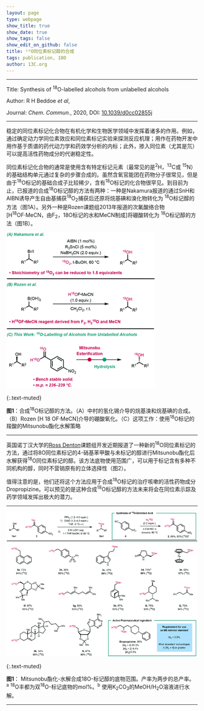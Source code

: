 ```yaml
---
layout: page
type: webpage
show_title: true
show_date: true
show_tags: false
show_edit_on_github: false
title: ¹⁸O同位素标记醇的合成
tags: publication, 18O
author: 13C.org
---
```


-----

Title: Synthesis of <sup>18</sup>O-labelled alcohols from unlabelled alcohols

Author: R H Beddoe *et al*, 

Journal: *Chem. Commun.*, 2020, DOI: [10.1039/d0cc02855j](http://xlink.rsc.org/?doi=10.1039/d0cc02855j)

-----



稳定的同位素标记化合物在有机化学和生物医学领域中发挥着诸多的作用。例如，通过确定动力学同位素效应和同位素标记实验来探测反应机理；用作在药物开发中用作基于质谱的药代动力学和药效学分析的内标；此外，掺入同位素（尤其是氘）可以提高活性药物成分的代谢稳定性。

同位素标记化合物的通常是使用含有特定标记元素（最常见的是<sup>2</sup>H，<sup>13</sup>C或 <sup>15</sup>N）的基础结构单元通过复杂的步骤合成的。虽然含氧官能团在药物分子很常见，但是由于<sup>18</sup>O标记的基础合成子比较稀少，含有<sup>18</sup>O标记的化合物很罕见。到目前为止，已报道的合成<sup>18</sup>O标记醇的方法有两种：一种是Nakamura报道的通过SnH和AIBN诱导产生自由基捕获<sup>18</sup>O<sub>2</sub>捕获后还原将烷基碘和溴化物转化为 <sup>18</sup>O标记醇的方法（图1A）。另外一种是Rozen课题组2013年报道的次氟酸络合物[H<sup>18</sup>OF·MeCN，由F<sub>2</sub>，18</sup>O标记的水和MeCN制成]将硼酸转化为 <sup>18</sup>O标记醇的方法（图1B）。

![img](../assets/images/upload/2020-06-06-18O%E6%A0%87%E8%AE%B0%E9%86%87%E7%9A%84%E5%90%88%E6%88%90.assets/d0cc02855j-f1.gif)

{:.text-muted}

**图1**：合成<sup>18</sup>O标记醇的方法。（A）中村的氢化锡介导的烷基溴和烷基碘的合成。（B）Rozen [H 18 OF·MeCN]介导的硼酸氧化。（C）这项工作：使用<sup>18</sup>O标记的羧酸的Mitsunobu酯化水解策略

-----

英国诺丁汉大学的[Ross Denton](https://www.nottingham.ac.uk/chemistry/people/ross.denton)课题组开发近期报道了一种新的<sup>18</sup>O同位素标记的方法，通过将8</sup>O同位素标记的4-硝基苯甲酸与未标记的醇进行Mitsunobu酯化后水解获得<sup>18</sup>O同位素标记的醇。该方法底物使用范围广，可以用于标记含有多种不同机构的醇，同时不营销原有的立体选择性（图2）。

值得注意的是，他们还将这个方法应用于合成<sup>18</sup>O标记的治疗咳嗽的活性药物成分Dropropizine。可以预见的是这种合成<sup>18</sup>O标记醇的方法未来将会在同位素示踪及药学领域发挥出极大的潜力。 

-----

<img src="../assets/images/upload/2020-06-06-18O%E6%A0%87%E8%AE%B0%E9%86%87%E7%9A%84%E5%90%88%E6%88%90.assets/d0cc02855j-f2.gif" alt="img" style="zoom:80%;" />

{:.text-muted}

**图1**： Mitsunobu酯化-水解合成18</sup>O-标记醇的底物范围。产率为两步的总产率。<sup>a</sup> <sup>18</sup>O丰都为双<sup>18</sup>O-标记底物的mol%。<sup>b</sup> 使用K<sub>2</sub>CO<sub>3</sub>的MeOH/H<sub>2</sub>O溶液进行水解。

------


